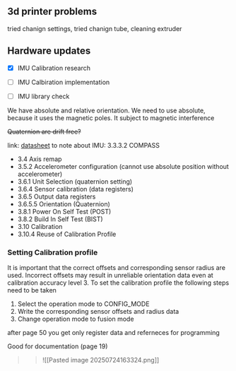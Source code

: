 
## 3d printer problems
tried chanign settings, tried chanign tube, cleaning extruder


## Hardware updates
- [x] IMU Calibration research
- [ ] IMU Calbiration implementation
- [ ] IMU library check


We have absolute and relative orientation. We need to use absolute, because it uses the magnetic poles. It subject to magnetic interference


~~Quaternion are drift free?~~


link: [datasheet](https://cdn-shop.adafruit.com/datasheets/BST_BNO055_DS000_12.pdf)
to note about IMU: 3.3.3.2 COMPASS
- 3.4 Axis remap
- 3.5.2 Accelerometer configuration (cannot use absolute position without accelerometer)
- 3.6.1 Unit Selection (quaternion setting)
- 3.6.4 Sensor calibration (data registers)
- 3.6.5 Output data registers
- 3.6.5.5 Orientation (Quaternion)
- 3.8.1 Power On Self Test (POST)
- 3.8.2 Build In Self Test (BIST)
- 3.10 Calibration
- 3.10.4 Reuse of Calibration Profile

### Setting Calibration profile
It is important that the correct offsets and corresponding sensor radius are used. Incorrect
offsets may result in unreliable orientation data even at calibration accuracy level 3. To set
the calibration profile the following steps need to be taken
1. Select the operation mode to CONFIG_MODE
2. Write the corresponding sensor offsets and radius data
3. Change operation mode to fusion mode

after page 50 you get only register data and referneces for programming


Good for documentation (page 19)
>> ![[Pasted image 20250724163324.png]]